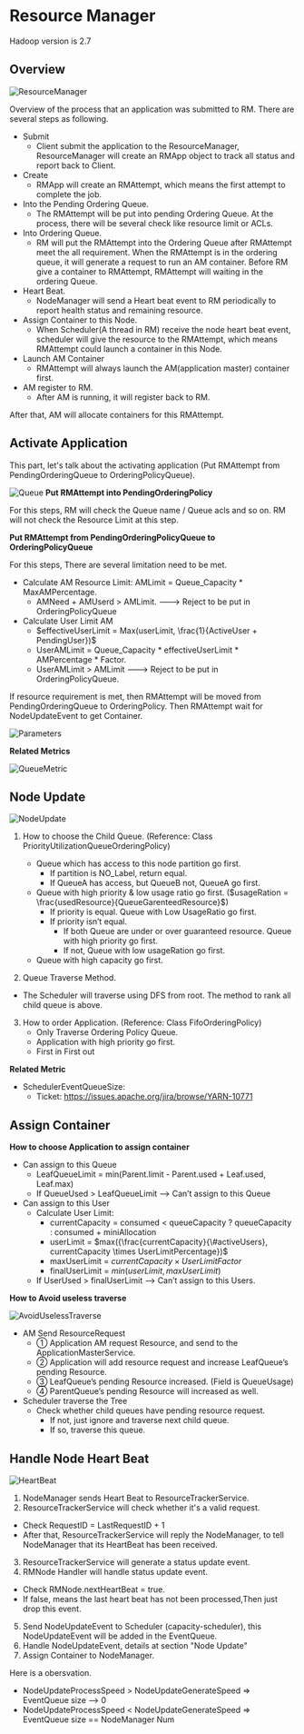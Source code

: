 # Resource Manager

Hadoop version is 2.7

## Overview

![ResourceManager](/assets/img/rm/RM.png)

Overview of the process that an application was submitted to RM.
There are several steps as following.

- Submit
  - Client submit the application to the ResourceManager, ResourceManager will create an RMApp object to track all status and report back to Client.
- Create
  - RMApp will create an RMAttempt, which means the first attempt to complete the job.
- Into the Pending Ordering Queue.
  - The RMAttempt will be put into pending Ordering Queue. At the process, there will be several check like resource limit or ACLs.
- Into Ordering Queue.
  - RM will put the RMAttempt into the Ordering Queue after RMAttempt meet the all requirement. When the RMAttempt is in the ordering queue, it will generate a request to run an AM container. Before RM give a container to RMAttempt, RMAttempt will waiting in the ordering Queue.
- Heart Beat.
  - NodeManager will send a Heart beat event to RM periodically to report health status and remaining resource. 
- Assign Container to this Node.
  - When Scheduler(A thread in RM) receive the node heart beat event, scheduler will give the resource to the RMAttempt, which means RMAttempt could launch a container in this Node.
- Launch AM Container
  - RMAttempt will always launch the AM(application master) container first.
- AM register to RM.
  - After AM is running, it will register back to RM.

After that, AM will allocate containers for this RMAttempt.

## Activate Application
This part, let's talk about the activating application (Put RMAttempt from PendingOrderingQueue to OrderingPolicyQueue).

![Queue](/assets/img/rm/Queue.png)
**Put RMAttempt into PendingOrderingPolicy**

For this steps, RM will check the Queue name / Queue acls and so on. RM will not check the Resource Limit at this step.

**Put RMAttempt from PendingOrderingPolicyQueue to OrderingPolicyQueue**

For this steps, There are several limitation need to be met.
- Calculate AM Resource Limit: AMLimit = Queue_Capacity * MaxAMPercentage.
  - AMNeed + AMUserd > AMLimit. ---> Reject to be put in OrderingPolicyQueue
- Calculate User Limit AM
  - $effectiveUserLimit = Max(userLimit, \frac{1}{ActiveUser + PendingUser})$
  - UserAMLimit = Queue_Capacity * effectiveUserLimit * AMPercentage * Factor.
  - UserAMLimit > AMLimit ---> Reject to be put in OrderingPolicyQueue.

If resource requirement is met, then RMAttempt will be moved from PendingOrderingQueue to OrderingPolicy. Then RMAttempt wait for NodeUpdateEvent to get Container.

![Parameters](/assets/img/rm/Parameters.png)

**Related Metrics**

![QueueMetric](/assets/img/rm/QueueMetric.png)

## Node Update

![NodeUpdate](/assets/img/rm/NodeUpdate.png)

1. How to choose the Child Queue.  (Reference:  Class PriorityUtilizationQueueOrderingPolicy)
   - Queue which has access to this node partition go first.
      - If partition is NO_Label, return equal.
      - If QueueA has access, but QueueB not, QueueA go first.
   - Queue with high priority &  low usage ratio go first. ($usageRation = \frac{usedResource}{QueueGarenteedResource}$)
      - If priority is equal. Queue with Low UsageRatio go first.
      - If priority isn’t equal.
        - If both Queue are under or over guaranteed resource. Queue with high priority go first.  
        - If not,  Queue with low usageRation go first.
   - Queue with high capacity go first.

2. Queue Traverse Method.
- The Scheduler will traverse using DFS from root. The method to rank all child queue is above.

3. How to order Application.  (Reference: Class FifoOrderingPolicy)
   - Only Traverse Ordering Policy Queue.
   - Application with high priority go first.
   - First in First out

**Related Metric**
- SchedulerEventQueueSize:
  - Ticket: https://issues.apache.org/jira/browse/YARN-10771
  

## Assign Container

**How to choose Application to assign container**
- Can assign to this Queue
  - LeafQueueLimit =  min(Parent.limit - Parent.used + Leaf.used,   Leaf.max)
  - If QueueUsed > LeafQueueLimit --> Can’t assign to this Queue 
- Can assign to this User
  - Calculate User Limit:
    - currentCapacity = consumed < queueCapacity ? queueCapacity : consumed + miniAllocation
    - userLimit = $max⁡({\frac{currentCapacity}{\#activeUsers}, currentCapacity \times UserLimitPercentage})$
    - maxUserLimit = $currentCapacity \times UserLimitFactor$
    - finalUserLimit = $min({userLimit,  maxUserLimit})$
  - If UserUsed > finalUserLimit --> Can’t assign to this Users.

**How to Avoid useless traverse**

![AvoidUselessTraverse](/assets/img/rm/Avoid.png)

- AM Send ResourceRequest
  - ① Application AM request Resource, and send to the ApplicationMasterService.
  - ② Application will add resource request and increase LeafQueue’s pending Resource. 
  - ③ LeafQueue’s pending Resource increased. (Field is QueueUsage)
  - ④ ParentQueue’s pending Resource will increased as well.
- Scheduler traverse the Tree
  - Check whether child queues have pending resource request.
    - If not, just ignore and traverse next child queue.
    - If so, traverse this queue.


## Handle Node Heart Beat

![HeartBeat](/assets/img/rm/HeartBeat.png)

1. NodeManager sends Heart Beat to ResourceTrackerService.
2. ResourceTrackerService will check whether it's a valid request.
  - Check RequestID = LastRequestID + 1
  - After that, ResourceTrackerService will reply the NodeManager, to tell NodeManager that its HeartBeat has been received.
3. ResourceTrackerService will generate a status update event.
4. RMNode Handler will handle status update event.
  - Check RMNode.nextHeartBeat = true. 
  - If false, means the last heart beat has not been processed,Then just drop this event.
5. Send NodeUpdateEvent to Scheduler (capacity-scheduler), this NodeUpdateEvent will be added in the EventQueue.
6. Handle NodeUpdateEvent, details at section "Node Update"
7. Assign Container to NodeManager.

Here is a obersvation.
- NodeUpdateProcessSpeed > NodeUpdateGenerateSpeed => EventQueue size --> 0
- NodeUpdateProcessSpeed < NodeUpdateGenerateSpeed => EventQueue size == NodeManager Num